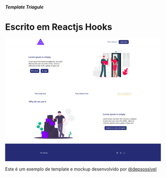 ##### Template Triagule 
# Escrito em Reactjs Hooks

![Mockup](./public/mockup.png)

Este é um exemplo de template e mockup desenvolvido por [@depsossivel](https://www.linkedin.com/in/despossivel/)

